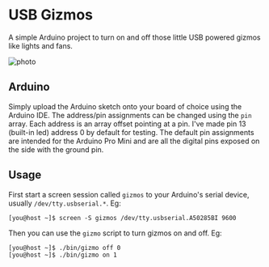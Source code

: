 # USB Gizmos

A simple Arduino project to turn on and off those little USB powered gizmos like lights and fans.

![photo](https://photos-5.dropbox.com/t/2/AAAr3aVHjCRUwyDreWIxMA9l4cd9uV3lgtSACf-HeTK1Pg/12/26407721/jpeg/32x32/1/_/1/2/2015-08-13%2014.21.24.jpg/EKGN8hMY-1IgASgB/giflaEimwe6rc4U-tLSZViopTA0fYjbdlddFJjYyaCM?size=640x480&size_mode=1)

## Arduino

Simply upload the Arduino sketch onto your board of choice using the Arduino IDE.
The address/pin assignments can be changed using the `pin` array. Each address is an array offset pointing at a pin. I've made pin 13 (built-in led) address 0 by default for testing.
The default pin assignments are intended for the Arduino Pro Mini and are all the digital pins exposed on the side with the ground pin.

## Usage

First start a screen session called `gizmos` to your Arduino's serial device, usually `/dev/tty.usbserial.*`. Eg:

```
[you@host ~]$ screen -S gizmos /dev/tty.usbserial.A50285BI 9600
```

Then you can use the `gizmo` script to turn gizmos on and off. Eg:

```
[you@host ~]$ ./bin/gizmo off 0
[you@host ~]$ ./bin/gizmo on 1
```

